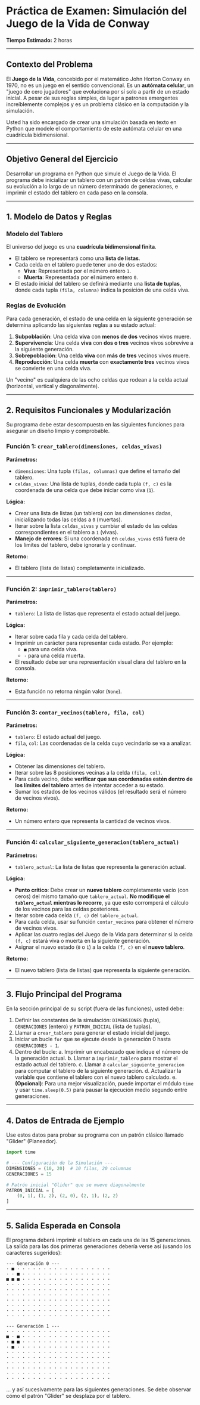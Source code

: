# Práctica de Examen: Simulación del Juego de la Vida de Conway

**Tiempo Estimado:** 2 horas

-----

## Contexto del Problema

El **Juego de la Vida**, concebido por el matemático John Horton Conway en 1970, no es un juego en el sentido convencional. Es un **autómata celular**, un "juego de cero jugadores" que evoluciona por sí solo a partir de un estado inicial. A pesar de sus reglas simples, da lugar a patrones emergentes increíblemente complejos y es un problema clásico en la computación y la simulación.

Usted ha sido encargado de crear una simulación basada en texto en Python que modele el comportamiento de este autómata celular en una cuadrícula bidimensional.

-----

## Objetivo General del Ejercicio

Desarrollar un programa en Python que simule el Juego de la Vida. El programa debe inicializar un tablero con un patrón de celdas vivas, calcular su evolución a lo largo de un número determinado de generaciones, e imprimir el estado del tablero en cada paso en la consola.

-----

## 1\. Modelo de Datos y Reglas

### Modelo del Tablero

El universo del juego es una **cuadrícula bidimensional finita**.

- El tablero se representará como una **lista de listas**.
- Cada celda en el tablero puede tener uno de dos estados:
  - **Viva**: Representada por el número entero `1`.
  - **Muerta**: Representada por el número entero `0`.
- El estado inicial del tablero se definirá mediante una **lista de tuplas**, donde cada tupla `(fila, columna)` indica la posición de una celda viva.

### Reglas de Evolución

Para cada generación, el estado de una celda en la siguiente generación se determina aplicando las siguientes reglas a su estado actual:

1. **Subpoblación**: Una celda **viva** con **menos de dos** vecinos vivos muere.
2. **Supervivencia**: Una celda **viva** con **dos o tres** vecinos vivos sobrevive a la siguiente generación.
3. **Sobrepoblación**: Una celda **viva** con **más de tres** vecinos vivos muere.
4. **Reproducción**: Una celda **muerta** con **exactamente tres** vecinos vivos se convierte en una celda viva.

Un "vecino" es cualquiera de las ocho celdas que rodean a la celda actual (horizontal, vertical y diagonalmente).

-----

## 2\. Requisitos Funcionales y Modularización

Su programa debe estar descompuesto en las siguientes funciones para asegurar un diseño limpio y comprobable.

### Función 1: `crear_tablero(dimensiones, celdas_vivas)`

**Parámetros:**

- `dimensiones`: Una tupla `(filas, columnas)` que define el tamaño del tablero.
- `celdas_vivas`: Una lista de tuplas, donde cada tupla `(f, c)` es la coordenada de una celda que debe iniciar como viva (`1`).

**Lógica:**

- Crear una lista de listas (un tablero) con las dimensiones dadas, inicializando todas las celdas a `0` (muertas).
- Iterar sobre la lista `celdas_vivas` y cambiar el estado de las celdas correspondientes en el tablero a `1` (vivas).
- **Manejo de errores**: Si una coordenada en `celdas_vivas` está fuera de los límites del tablero, debe ignorarla y continuar.

**Retorno:**

- El tablero (lista de listas) completamente inicializado.

-----

### Función 2: `imprimir_tablero(tablero)`

**Parámetros:**

- `tablero`: La lista de listas que representa el estado actual del juego.

**Lógica:**

- Iterar sobre cada fila y cada celda del tablero.
- Imprimir un carácter para representar cada estado. Por ejemplo:
  - `■` para una celda viva.
  - `·` para una celda muerta.
- El resultado debe ser una representación visual clara del tablero en la consola.

**Retorno:**

- Esta función no retorna ningún valor (`None`).

-----

### Función 3: `contar_vecinos(tablero, fila, col)`

**Parámetros:**

- `tablero`: El estado actual del juego.
- `fila`, `col`: Las coordenadas de la celda cuyo vecindario se va a analizar.

**Lógica:**

- Obtener las dimensiones del tablero.
- Iterar sobre las 8 posiciones vecinas a la celda `(fila, col)`.
- Para cada vecino, debe **verificar que sus coordenadas estén dentro de los límites del tablero** antes de intentar acceder a su estado.
- Sumar los estados de los vecinos válidos (el resultado será el número de vecinos vivos).

**Retorno:**

- Un número entero que representa la cantidad de vecinos vivos.

-----

### Función 4: `calcular_siguiente_generacion(tablero_actual)`

**Parámetros:**

- `tablero_actual`: La lista de listas que representa la generación actual.

**Lógica:**

- **Punto crítico**: Debe crear un **nuevo tablero** completamente vacío (con ceros) del mismo tamaño que `tablero_actual`. **No modifique el `tablero_actual` mientras lo recorre**, ya que esto corromperá el cálculo de los vecinos para las celdas posteriores.
- Iterar sobre cada celda `(f, c)` del `tablero_actual`.
- Para cada celda, usar su función `contar_vecinos` para obtener el número de vecinos vivos.
- Aplicar las cuatro reglas del Juego de la Vida para determinar si la celda `(f, c)` estará viva o muerta en la siguiente generación.
- Asignar el nuevo estado (`0` o `1`) a la celda `(f, c)` en el **nuevo tablero**.

**Retorno:**

- El nuevo tablero (lista de listas) que representa la siguiente generación.

-----

## 3\. Flujo Principal del Programa

En la sección principal de su script (fuera de las funciones), usted debe:

1. Definir las constantes de la simulación: `DIMENSIONES` (tupla), `GENERACIONES` (entero) y `PATRON_INICIAL` (lista de tuplas).
2. Llamar a `crear_tablero` para generar el estado inicial del juego.
3. Iniciar un bucle `for` que se ejecute desde la generación 0 hasta `GENERACIONES - 1`.
4. Dentro del bucle:
    a. Imprimir un encabezado que indique el número de la generación actual.
    b. Llamar a `imprimir_tablero` para mostrar el estado actual del tablero.
    c. Llamar a `calcular_siguiente_generacion` para computar el tablero de la siguiente generación.
    d. Actualizar la variable que contiene el tablero con el nuevo tablero calculado.
    e. **(Opcional)**: Para una mejor visualización, puede importar el módulo `time` y usar `time.sleep(0.5)` para pausar la ejecución medio segundo entre generaciones.

-----

## 4\. Datos de Entrada de Ejemplo

Use estos datos para probar su programa con un patrón clásico llamado "Glider" (Planeador).

```python
import time

# --- Configuración de la Simulación ---
DIMENSIONES = (10, 20)  # 10 filas, 20 columnas
GENERACIONES = 15

# Patrón inicial "Glider" que se mueve diagonalmente
PATRON_INICIAL = [
    (0, 1), (1, 2), (2, 0), (2, 1), (2, 2)
]
```

-----

## 5\. Salida Esperada en Consola

El programa deberá imprimir el tablero en cada una de las 15 generaciones. La salida para las dos primeras generaciones debería verse así (usando los caracteres sugeridos):

```
--- Generación 0 ---
· ■ · · · · · · · · · · · · · · · · · ·
· · ■ · · · · · · · · · · · · · · · · ·
■ ■ ■ · · · · · · · · · · · · · · · · ·
· · · · · · · · · · · · · · · · · · · ·
· · · · · · · · · · · · · · · · · · · ·
· · · · · · · · · · · · · · · · · · · ·
· · · · · · · · · · · · · · · · · · · ·
· · · · · · · · · · · · · · · · · · · ·
· · · · · · · · · · · · · · · · · · · ·
· · · · · · · · · · · · · · · · · · · ·

--- Generación 1 ---
· · · · · · · · · · · · · · · · · · · ·
■ · ■ · · · · · · · · · · · · · · · · ·
· ■ ■ · · · · · · · · · · · · · · · · ·
· ■ · · · · · · · · · · · · · · · · · ·
· · · · · · · · · · · · · · · · · · · ·
· · · · · · · · · · · · · · · · · · · ·
· · · · · · · · · · · · · · · · · · · ·
· · · · · · · · · · · · · · · · · · · ·
· · · · · · · · · · · · · · · · · · · ·
· · · · · · · · · · · · · · · · · · · ·
```

... y así sucesivamente para las siguientes generaciones. Se debe observar cómo el patrón "Glider" se desplaza por el tablero.
